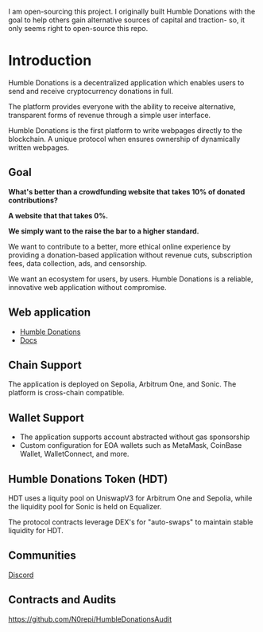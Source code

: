 I am open-sourcing this project. I originally built Humble Donations with the goal to help others gain alternative sources of capital and traction- so, it only seems right to open-source this repo.

# Introduction

Humble Donations is a decentralized application which enables users to send and receive cryptocurrency donations in full.

The platform provides everyone with the ability to receive alternative, transparent forms of revenue through a simple user interface.

Humble Donations is the first platform to write webpages directly to the blockchain. A unique protocol when ensures ownership of dynamically written webpages.

## Goal

**What's better than a crowdfunding website that takes 10% of donated contributions?**

**A website that that takes 0%.**

**We simply want to the raise the bar to a higher standard.**

We want to contribute to a better, more ethical online experience by providing a donation-based application without revenue cuts, subscription fees, data collection, ads, and censorship.

We want an ecosystem for users, by users. Humble Donations is a reliable, innovative web application without compromise.

## Web application
- [Humble Donations](https://www.humbledonations.com/)
- [Docs](https://docs.humbledonations.com/Introduction)


## Chain Support
The application is deployed on Sepolia, Arbitrum One, and Sonic. The platform is cross-chain compatible.

## Wallet Support
- The application supports account abstracted without gas sponsorship
- Custom configuration for EOA wallets such as MetaMask, CoinBase Wallet, WalletConnect, and more.

## Humble Donations Token (HDT)
HDT uses a liquity pool on UniswapV3 for Arbitrum One and Sepolia, while the liquidity pool for Sonic is held on Equalizer.

The protocol contracts leverage DEX's for "auto-swaps" to maintain stable liquidity for HDT.


## Communities
[Discord](https://discord.com/invite/3mMBdjbtNX)

## Contracts and Audits
https://github.com/N0repi/HumbleDonationsAudit
